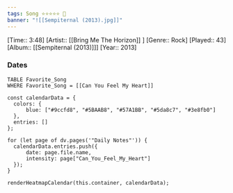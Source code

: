 ```yaml
---
tags: Song ⭐⭐⭐⭐⭐ 💛
banner: "![[Sempiternal (2013).jpg]]"
---
```

[Time:: 3:48]
[Artist:: [[Bring Me The Horizon]] ]
[Genre:: Rock]
[Played:: 43]
[Album:: [[Sempiternal (2013)]]]
[Year:: 2013]
### Dates
````dataview
TABLE Favorite_Song
WHERE Favorite_Song = [[Can You Feel My Heart]]
````

  ```dataviewjs
const calendarData = { 
	colors: { 
		blue: ["#9ccfd8", "#5BAAB8", "#57A1BB", "#5da8c7", "#3e8fb0"] 
	}, 
	entries: [] 
}; 

for (let page of dv.pages('"Daily Notes"')) { 
	calendarData.entries.push({ 
		date: page.file.name, 
		intensity: page["Can_You_Feel_My_Heart"]
	}); 
} 

renderHeatmapCalendar(this.container, calendarData);
```
